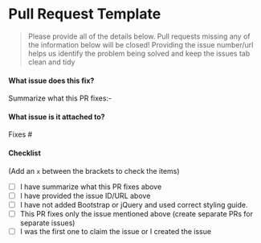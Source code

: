 # Pull Request Template

> Please provide all of the details below. Pull requests missing any of the information below will be closed!
> Providing the issue number/url helps us identify the problem being solved and keep the issues tab clean and tidy

#### **What issue does this fix?**

Summarize what this PR fixes:-

#### **What issue is it attached to?**

Fixes #<enter number>

#### **Checklist**

(Add an `x` between the brackets to check the items)

- [ ] I have summarize what this PR fixes above
- [ ] I have provided the issue ID/URL above
- [ ] I have not added Bootstrap or jQuery and used correct styling guide.
- [ ] This PR fixes only the issue mentioned above (create separate PRs for separate issues)
- [ ] I was the first one to claim the issue or I created the issue
